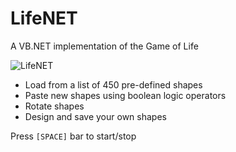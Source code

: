 # LifeNET
A VB.NET implementation of the Game of Life

![LifeNET](https://xfx.net/stackoverflow/lifenet/lifenet01.png)

- Load from a list of 450 pre-defined shapes
- Paste new shapes using boolean logic operators
- Rotate shapes
- Design and save your own shapes

Press `[SPACE]` bar to start/stop

